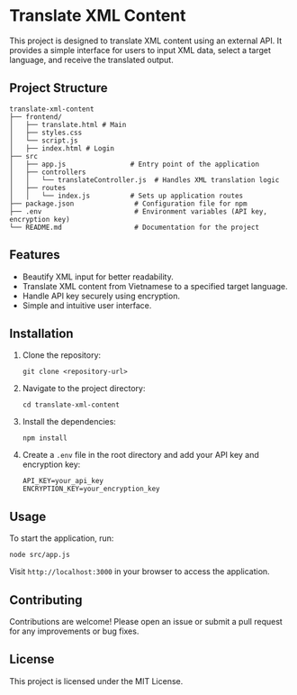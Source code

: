 # Translate XML Content

This project is designed to translate XML content using an external API. It provides a simple interface for users to input XML data, select a target language, and receive the translated output.

## Project Structure

```
translate-xml-content
├── frontend/
│   ├── translate.html # Main
│   ├── styles.css
│   └── script.js
│   ├── index.html # Login
├── src
│   ├── app.js                # Entry point of the application
│   ├── controllers
│   │   └── translateController.js  # Handles XML translation logic
│   ├── routes
│   │   └── index.js          # Sets up application routes
├── package.json               # Configuration file for npm
├── .env                       # Environment variables (API key, encryption key)
└── README.md                  # Documentation for the project
```

## Features

- Beautify XML input for better readability.
- Translate XML content from Vietnamese to a specified target language.
- Handle API key securely using encryption.
- Simple and intuitive user interface.

## Installation

1. Clone the repository:
   ```
   git clone <repository-url>
   ```

2. Navigate to the project directory:
   ```
   cd translate-xml-content
   ```

3. Install the dependencies:
   ```
   npm install
   ```

4. Create a `.env` file in the root directory and add your API key and encryption key:
   ```
   API_KEY=your_api_key
   ENCRYPTION_KEY=your_encryption_key
   ```

## Usage

To start the application, run:
```
node src/app.js
```

Visit `http://localhost:3000` in your browser to access the application.

## Contributing

Contributions are welcome! Please open an issue or submit a pull request for any improvements or bug fixes.

## License

This project is licensed under the MIT License.
